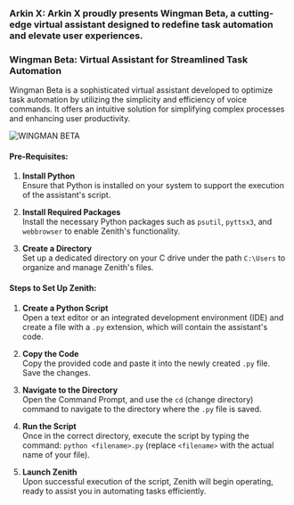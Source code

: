 ### Arkin X: Arkin X proudly presents  Wingman Beta, a cutting-edge virtual assistant designed to redefine task automation and elevate user experiences.  

### Wingman Beta: Virtual Assistant for Streamlined Task Automation  

 Wingman Beta is a sophisticated virtual assistant developed to optimize task automation by utilizing the simplicity and efficiency of voice commands. It offers an intuitive solution for simplifying complex processes and enhancing user productivity.  


 ![WINGMAN BETA](https://github.com/user-attachments/assets/dfe6a235-1a9e-475d-bb99-d1bd90ef21b5)


#### Pre-Requisites:  
1. **Install Python**  
   Ensure that Python is installed on your system to support the execution of the assistant's script.  

2. **Install Required Packages**  
   Install the necessary Python packages such as `psutil`, `pyttsx3`, and `webbrowser` to enable Zenith's functionality.  

3. **Create a Directory**  
   Set up a dedicated directory on your C drive under the path `C:\Users` to organize and manage Zenith's files.  

#### Steps to Set Up Zenith:  
1. **Create a Python Script**  
   Open a text editor or an integrated development environment (IDE) and create a file with a `.py` extension, which will contain the assistant's code.  

2. **Copy the Code**  
   Copy the provided code and paste it into the newly created `.py` file. Save the changes.  

3. **Navigate to the Directory**  
   Open the Command Prompt, and use the `cd` (change directory) command to navigate to the directory where the `.py` file is saved.  

4. **Run the Script**  
   Once in the correct directory, execute the script by typing the command: `python <filename>.py` (replace `<filename>` with the actual name of your file).  

5. **Launch Zenith**  
   Upon successful execution of the script, Zenith will begin operating, ready to assist you in automating tasks efficiently.
